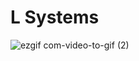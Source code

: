 # L Systems
 
![ezgif com-video-to-gif (2)](https://github.com/jyblackshaw/L-Systems/assets/68715353/5c286ec2-1c95-42e7-bfad-05969691dbb3)

